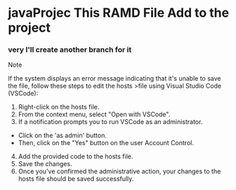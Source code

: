 # javaProjec This RAMD File Add to the project
### very  I'll create another  branch for it 
> [!NOTE]
> If the system displays an error message indicating that it's unable to save the file, follow these steps to edit the hosts >file using Visual Studio Code (VSCode):
>1. Right-click on the hosts file.
>2. From the context menu, select "Open with VSCode".
>3. If a notification prompts you to run VSCode as an administrator.
>- Click on the 'as admin' button.
>- Then, click on the "Yes" button on the user Account Control.
>4. Add the provided code to the hosts file.
>5. Save the changes.
>6. Once you've confirmed the administrative action, your changes to the hosts file should be saved successfully.
